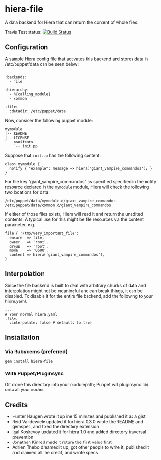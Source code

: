 hiera-file
==========

A data backend for Hiera that can return the content of whole files.

Travis Test status: [![Build Status](https://travis-ci.org/adrienthebo/hiera-file.png?branch=master)](https://travis-ci.org/adrienthebo/hiera-file)

Configuration
-------------

A sample Hiera config file that activates this backend and stores data in
/etc/puppet/data can be seen below:

    ---
    :backends:
      - file

    :hierarchy:
      - %{calling_module}
      - common

    :file:
      :datadir: /etc/puppet/data

Now, consider the following puppet module:

    mymodule
    |-- README
    |-- LICENSE
    `-- manifests
        `-- init.pp

Suppose that `init.pp` has the following content:

    class mymodule {
      notify { "example": message => hiera('giant_vampire_commandos'); }
    }

For the key "giant_vampire_commandos" as specified specified in the notify
resource declared in the `mymodule` module, Hiera will check the following two
locations for data:

    /etc/puppet/data/mymodule.d/giant_vampire_commandos
    /etc/puppet/data/common.d/giant_vampire_commandos

If either of those files exists, Hiera will read it and return the unedited
contents. A typical use for this might be file resources via the content
parameter. e.g.

    file { '/tmp/very_important_file':
      ensure  => file,
      owner   => 'root',
      group   => 'root',
      mode    => '0600',
      content => hiera('giant_vampire_commandos'),
    }

Interpolation
-------------

Since the file backend is built to deal with arbitrary chunks of data and
interpolation might not be meaningful and can break things, it can be disabled.
To disable it for the entire file backend, add the following to your hiera.yaml:

    ---
    # Your normal hiera.yaml
    :file:
      :interpolate: false # defaults to true


Installation
------------

### Via Rubygems (preferred)

    gem install hiera-file

### With Puppet/Pluginsync

Git clone this directory into your modulepath; Puppet will pluginsync lib/
onto all your nodes.

Credits
-------

  * Hunter Haugen wrote it up ine 15 minutes and published it as a gist
  * Reid Vandewiele updated it for hiera 0.3.0 wrote the README and gemspec, and fixed the directory extension
  * Igal Koshevoy updated it for hiera 1.0 and added directory traversal prevention
  * Jonathan Kinred made it return the first value first
  * Adrien Thebo dreamed it up, got other people to write it, published it and claimed all the credit, and wrote specs
